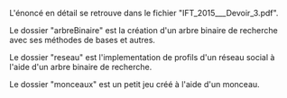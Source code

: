 L'énoncé en détail se retrouve dans le fichier "IFT_2015___Devoir_3.pdf".

Le dossier "arbreBinaire" est la création d'un arbre binaire de recherche avec ses méthodes de bases et autres.

Le dossier "reseau" est l'implementation de profils d'un réseau social à l'aide d'un arbre binaire de recherche.

Le dossier "monceaux" est un petit jeu créé à l'aide d'un monceau.
